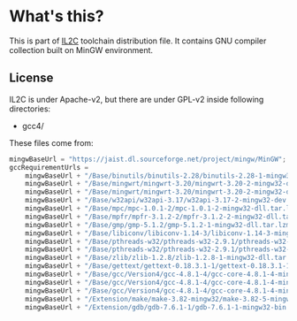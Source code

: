 # What's this?

This is part of [IL2C](https://github.com/kekyo/IL2C) toolchain distribution file.
It contains GNU compiler collection built on MinGW environment.

## License

IL2C is under Apache-v2, but there are under GPL-v2 inside following directories:

* gcc4/

These files come from:

```csharp
mingwBaseUrl = "https://jaist.dl.sourceforge.net/project/mingw/MinGW";
gccRequirementUrls =
    mingwBaseUrl + "/Base/binutils/binutils-2.28/binutils-2.28-1-mingw32-bin.tar.xz",
    mingwBaseUrl + "/Base/mingwrt/mingwrt-3.20/mingwrt-3.20-2-mingw32-dev.tar.lzma",
    mingwBaseUrl + "/Base/mingwrt/mingwrt-3.20/mingwrt-3.20-2-mingw32-dll.tar.lzma",
    mingwBaseUrl + "/Base/w32api/w32api-3.17/w32api-3.17-2-mingw32-dev.tar.lzma",
    mingwBaseUrl + "/Base/mpc/mpc-1.0.1-2/mpc-1.0.1-2-mingw32-dll.tar.lzma",
    mingwBaseUrl + "/Base/mpfr/mpfr-3.1.2-2/mpfr-3.1.2-2-mingw32-dll.tar.lzma",
    mingwBaseUrl + "/Base/gmp/gmp-5.1.2/gmp-5.1.2-1-mingw32-dll.tar.lzma",
    mingwBaseUrl + "/Base/libiconv/libiconv-1.14-3/libiconv-1.14-3-mingw32-dll.tar.lzma",
    mingwBaseUrl + "/Base/pthreads-w32/pthreads-w32-2.9.1/pthreads-w32-2.9.1-1-mingw32-dev.tar.lzma",
    mingwBaseUrl + "/Base/pthreads-w32/pthreads-w32-2.9.1/pthreads-w32-2.9.1-1-mingw32-dll.tar.lzma",
    mingwBaseUrl + "/Base/zlib/zlib-1.2.8/zlib-1.2.8-1-mingw32-dll.tar.lzma",
    mingwBaseUrl + "/Base/gettext/gettext-0.18.3.1-1/gettext-0.18.3.1-1-mingw32-dll.tar.lzma",
    mingwBaseUrl + "/Base/gcc/Version4/gcc-4.8.1-4/gcc-core-4.8.1-4-mingw32-bin.tar.lzma",
    mingwBaseUrl + "/Base/gcc/Version4/gcc-4.8.1-4/gcc-core-4.8.1-4-mingw32-dev.tar.lzma",
    mingwBaseUrl + "/Base/gcc/Version4/gcc-4.8.1-4/gcc-core-4.8.1-4-mingw32-dll.tar.lzma",
    mingwBaseUrl + "/Extension/make/make-3.82-mingw32/make-3.82-5-mingw32-bin.tar.lzma",
    mingwBaseUrl + "/Extension/gdb/gdb-7.6.1-1/gdb-7.6.1-1-mingw32-bin.tar.lzma",
```
